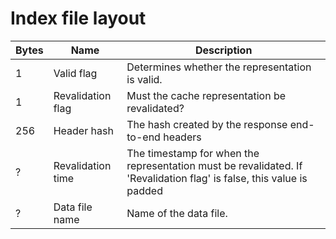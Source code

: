# Index file layout


| Bytes | Name | Description |
|-------|------|-------------|
| 1 | Valid flag | Determines whether the representation is valid. |
| 1 | Revalidation flag | Must the cache representation be revalidated? |
| 256 | Header hash | The hash created by the response end-to-end headers |
| ? | Revalidation time | The timestamp for when the representation must be revalidated. If 'Revalidation flag' is false, this value is padded |
| ? | Data file name | Name of the data file. |


